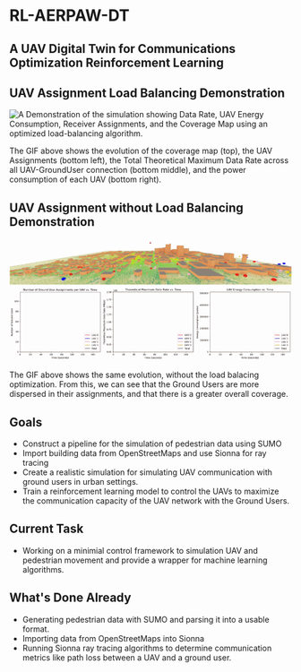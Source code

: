 # RL-AERPAW-DT
## A UAV Digital Twin for Communications Optimization Reinforcement Learning

## UAV Assignment Load Balancing Demonstration
![A Demonstration of the simulation showing Data Rate, UAV Energy Consumption, Receiver Assignments, and the Coverage Map using an optimized load-balancing algorithm.](load_balancing_demonstration_gif_2-17-25.gif)

The GIF above shows the evolution of the coverage map (top), the UAV Assignments (bottom left), the Total Theoretical Maximum Data Rate across all UAV-GroundUser connection (bottom middle), and the power consumption of each UAV (bottom right).

## UAV Assignment without Load Balancing Demonstration
![A Demonstration of the simulation showing Data Rate, UAV Energy Consumption, Receiver Assignments, and the Coverage Map.](rx_assignment_demonstration.gif)

The GIF above shows the same evolution, without the load balacing optimization. From this, we can see that the Ground Users are more dispersed in their assignments, and that there is a greater overall coverage.

## Goals
- Construct a pipeline for the simulation of pedestrian data using SUMO
- Import building data from OpenStreetMaps and use Sionna for ray tracing
- Create a realistic simulation for simulating UAV communication with ground users in urban settings.
- Train a reinforcement learning model to control the UAVs to maximize the communication capacity of the UAV network with the Ground Users.

## Current Task
- Working on a minimial control framework to simulation UAV and pedestrian movement and provide a wrapper for machine learning algorithms.

## What's Done Already
- Generating pedestrian data with SUMO and parsing it into a usable format.
- Importing data from OpenStreetMaps into Sionna
- Running Sionna ray tracing algorithms to determine communication metrics like path loss between a UAV and a ground user.


